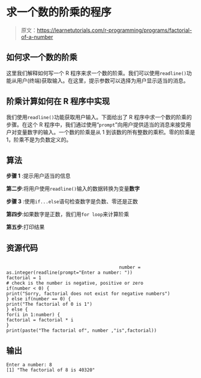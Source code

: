 # 求一个数的阶乘的程序

> 原文：<https://learnetutorials.com/r-programming/programs/factorial-of-a-number>

## 如何求一个数的阶乘

这里我们解释如何写一个 R 程序来求一个数的阶乘。我们可以使用`readline()`功能从用户(终端)获取输入。在这里，提示参数可以选择为用户显示适当的消息。

## 阶乘计算如何在 R 程序中实现

我们使用`readline()`功能获取用户输入。下面给出了 R 程序中求一个数的阶乘的步骤。在这个 R 程序中，我们通过使用“`prompt`”向用户提供适当的消息来接受用户对变量数字的输入。一个数的阶乘是从 1 到该数的所有整数的乘积。零的阶乘是 1，阶乘不是为负数定义的。

## 算法

**步骤 1** :提示用户适当的信息

**第二步**:将用户使用`readline()`输入的数据转换为变量**数字**

**步骤 3** :使用`if...else`语句检查数字是负数、零还是正数

**第四步**:如果数字是正数，我们用`for loop`来计算阶乘

**第五步**:打印结果

## 资源代码

```

                                          number = as.integer(readline(prompt="Enter a number: "))
factorial = 1
# check is the number is negative, positive or zero
if(number < 0) {
print("Sorry, factorial does not exist for negative numbers")
} else if(number == 0) {
print("The factorial of 0 is 1")
} else {
for(i in 1:number) {
factorial = factorial * i
}
print(paste("The factorial of", number ,"is",factorial)) 

```

## 输出

```
Enter a number: 8
[1] "The factorial of 8 is 40320"
```